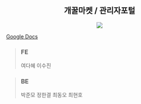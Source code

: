 <div align=center><h2>개꿀마켓 / 관리자포털</h2></div>

<p align="center">
<img src="https://user-images.githubusercontent.com/94984063/155962173-e46894da-c522-4b6c-a174-24ffcdb29836.png">
</p>

<a href="https://docs.google.com/spreadsheets/d/1V4JNLWZiBxMLPLtpu9mBjPhwUIZ5XT5dIaFqhbDnIAo/edit#gid=1119771986">Google Docs</a>

> ### FE
> 여다혜
> 이수진

> ### BE
> 박준모
> 정한결
> 최동오
> 최현호
